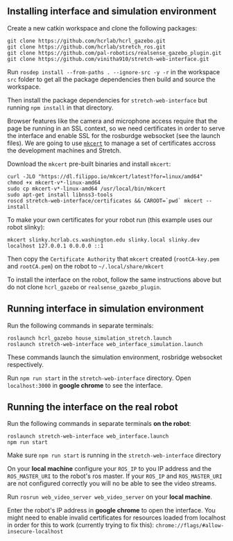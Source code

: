 ## Installing interface and simulation environment

Create a new catkin workspace and clone the following packages:
```
git clone https://github.com/hcrlab/hcrl_gazebo.git
git clone https://github.com/hcrlab/stretch_ros.git
git clone https://github.com/pal-robotics/realsense_gazebo_plugin.git
git clone https://github.com/vinitha910/stretch-web-interface.git
```

Run `rosdep install --from-paths . --ignore-src -y -r` in the workspace `src` folder to get all the package dependencies then build and source the workspace.

Then install the package dependencies for `stretch-web-interface` but running `npm install` in that directory.

Browser features like the camera and microphone access require that the page be running in an SSL context, so we need certificates in order to serve the interface and enable SSL for the rosburdge websocket (see the launch files). We are going to use  [`mkcert`](https://github.com/FiloSottile/mkcert) to manage a set of certificates accross the development machines and Stretch. 

Download the `mkcert` pre-built binaries and install `mkcert`:
```
curl -JLO "https://dl.filippo.io/mkcert/latest?for=linux/amd64"
chmod +x mkcert-v*-linux-amd64
sudo cp mkcert-v*-linux-amd64 /usr/local/bin/mkcert
sudo apt-get install libnss3-tools
roscd stretch-web-interface/certificates && CAROOT=`pwd` mkcert --install
```

To make your own certificates for your robot run (this example uses our robot slinky):
```
mkcert slinky.hcrlab.cs.washington.edu slinky.local slinky.dev localhost 127.0.0.1 0.0.0.0 ::1
```

Then copy the `Certificate Authority` that `mkcert` created (`rootCA-key.pem` and `rootCA.pem`) on the robot to `~/.local/share/mkcert`

To install the interface on the robot, follow the same instructions above but do not clone `hcrl_gazebo` or `realsense_gazebo_plugin`.

## Running interface in simulation environment
Run the following commands in separate terminals:
```
roslaunch hcrl_gazebo house_simulation_stretch.launch
roslaunch stretch-web-interface web_interface_simulation.launch
```

These commands launch the simulation environment, rosbridge websocket respectively.

Run `npm run start` in the `stretch-web-interface` directory. Open `localhost:3000` in **google chrome** to see the interface.


## Running the interface on the real robot
Run the following commands in separate terminals **on the robot**:
```
roslaunch stretch-web-interface web_interface.launch
npm run start 
```
Make sure `npm run start` is running in the `stretch-web-interface` directory

On your **local machine** configure your `ROS_IP` to you IP address and the `ROS_MASTER_URI` to the robot's ros master. If your `ROS_IP` and `ROS_MASTER_URI` are not configured correctly you will no be able to see the video streams. 

Run `rosrun web_video_server web_video_server` on your **local machine**.

Enter the robot's IP address in **google chrome** to open the interface. You might need to enable invalid certificates for resources loaded from localhost in order for this to work (currently trying to fix this): `chrome://flags/#allow-insecure-localhost`
